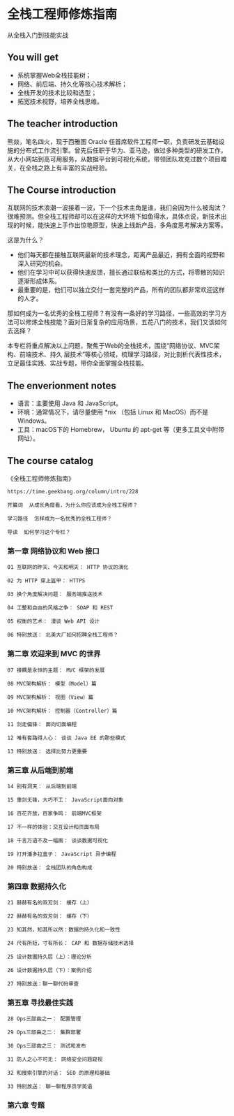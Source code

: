 #  全栈工程师修炼指南

从全栈入门到技能实战

## You will get 

+ 系统掌握Web全栈技能树；
+ 网络、前后端、持久化等核心技术解析；
+ 全栈开发的技术比较和选型；
+ 拓宽技术视野，培养全栈思维。

## The teacher introduction

熊燚，笔名四火，现于西雅图 Oracle 任首席软件工程师一职，负责研发云基础设施的分布式工作流引擎。曾先后任职于华为、亚马逊，做过多种类型的研发工作，从大小网站到高可用服务，从数据平台到可视化系统，带领团队攻克过数个项目难关，在全栈之路上有丰富的实战经验。

## The Course introduction

互联网的技术浪潮一波接着一波，下一个技术主角是谁，我们会因为什么被淘汰？很难预测。但全栈工程师却可以在这样的大环境下如鱼得水，具体点说，新技术出现的时候，能快速上手作出惊艳原型，快速上线新产品，多角度思考解决方案等。

这是为什么？

+ 他们每天都在接触互联网最新的技术理念，距离产品最近，拥有全面的视野和深入研究的机会。
+ 他们在学习中可以获得快速反馈，擅长通过联结和类比的方式，将零散的知识逐渐形成体系。
+ 最重要的是，他们可以独立交付一套完整的产品，所有的团队都非常欢迎这样的人才。

那如何成为一名优秀的全栈工程师？有没有一条好的学习路径，一些高效的学习方法可以修炼全栈技能？面对日渐复杂的应用场景，五花八门的技术，我们又该如何去选择？

本专栏将重点解决以上问题，聚焦于Web的全栈技术，围绕“网络协议、MVC架构、前端技术、持久 层技术”等核心领域，梳理学习路径，对比剖析代表性技术，立足最佳实践、实战专题，带你全面掌握全栈技能。

## The enverionment notes

+ 语言：主要使用 Java 和 JavaScript。
+ 环境：通常情况下，请尽量使用 *nix （包括 Linux 和 MacOS）而不是 Windows。
+ 工具：macOS下的 Homebrew， Ubuntu 的 apt-get 等（更多工具文中附带网址）。

## The course catalog

《全栈工程师修炼指南》

```
https://time.geekbang.org/column/intro/228
```

```
开篇词  从成长角度看，为什么你应该成为全栈工程师？

学习路径  怎样成为一名优秀的全栈工程师？

导读  如何学习这个专栏？

```

### 第一章  网络协议和 Web 接口
```
01 互联网的昨天、今天和明天： HTTP 协议的演化

02 为 HTTP 穿上盔甲： HTTPS

03 换个角度解决问题： 服务端推送技术

04 工整和自由的风格之争： SOAP 和 REST

05 权衡的艺术： 漫谈 Web API 设计

06 特别放送： 北美大厂如何招聘全栈工程师？

```

### 第二章  欢迎来到 MVC 的世界
```
07 接耦是永恒的主题： MVC 框架的发展

08 MVC架构解析： 模型（Model）篇

09 MVC架构解析： 视图（View）篇

10 MVC架构解析： 控制器（Controller）篇

11 剑走偏锋： 面向切面编程

12 唯有套路得人心： 谈谈 Java EE 的那些模式

13 特别放送： 选择比努力更重要

```

### 第三章  从后端到前端
```
14 别有洞天： 从后端到前端

15 重剑无锋，大巧不工： JavaScript面向对象

16 百花齐放，百家争鸣： 前端MVC框架

17 不一样的体验：交互设计和页面布局

18 千言万语不及一幅画： 谈谈数据可视化

19 打开潘多拉盒子： JavaScript 异步编程

20 特别放送： 全栈团队的角色构成

```

### 第四章  数据持久化
```
21 赫赫有名的双刃剑： 缓存（上）

22 赫赫有名的双刃剑： 缓存（下）

23 知其然，知其所以然：数据的持久化和一致性

24 尺有所短，寸有所长： CAP 和 数据存储技术选择

25 设计数据持久层（上）：理论分析

26 设计数据持久层（下）：案例介绍

27 特别放送：聊一聊代码审查

```

### 第五章  寻找最佳实践
```
28 Ops三部曲之一： 配置管理

29 Ops三部曲之二： 集群部署

30 Ops三部曲之三： 测试和发布

31 防人之心不可无： 网络安全问题窥视

32 和搜索引擎的对话： SEO 的原理和基础

33 特别放送： 聊一聊程序员学英语

```

### 第六章  专题
```
```

